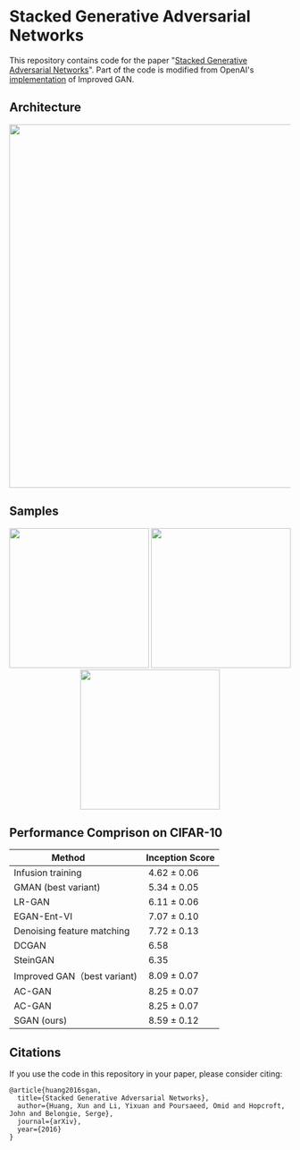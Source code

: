 # Stacked Generative Adversarial Networks


This repository contains code for the paper "[Stacked Generative Adversarial Networks](https://arxiv.org/abs/1612.04357)". Part of the code is modified from OpenAI's [implementation](https://github.com/openai/improved-gan) of Improved GAN.

## Architecture
<p align="center">
<img src="http://www.cs.cornell.edu/~xhuang/img/sgan.jpg" width="650">
</p>

## Samples

<p align="center">
<img src="http://www.cs.cornell.edu/~xhuang/img/mnist_samples.png"  width="250">
<img src="http://www.cs.cornell.edu/~xhuang/img/svhn_samples.png"  width="250">
<img src="http://www.cs.cornell.edu/~xhuang/img/cifar_samples.png"  width="250">
</p>

## Performance Comprison on CIFAR-10
| Method       |  Inception Score | 
| ------------- | ----------- |
| Infusion training    |  4.62 ± 0.06     | 
| GMAN (best variant)  |  5.34 ± 0.05  | 
| LR-GAN  |  6.11 ± 0.06  | 
| EGAN-Ent-VI  |  7.07 ± 0.10  | 
| Denoising feature matching  |  7.72 ± 0.13 | 
| DCGAN  |  6.58 | 
| SteinGAN |  6.35 | 
| Improved GAN（best variant)  |  8.09 ± 0.07 | 
| AC-GAN |  8.25 ± 0.07 | 
| AC-GAN |  8.25 ± 0.07 | 
| SGAN (ours)   |  8.59 ± 0.12 | 

## Citations

If you use the code in this repository in your paper, please consider citing:

```
@article{huang2016sgan,
  title={Stacked Generative Adversarial Networks},
  author={Huang, Xun and Li, Yixuan and Poursaeed, Omid and Hopcroft, John and Belongie, Serge},
  journal={arXiv},
  year={2016}
}
```
